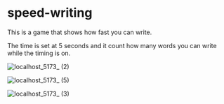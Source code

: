 # speed-writing

This is a game that shows how fast you can write.

The time is set at 5 seconds and it count how many words you can write while the timing is on.


![localhost_5173_ (2)](https://github.com/HawaJeme/speed-writing/assets/114367493/8cfb3e9d-6359-4093-af9f-b02f00f427ee)

![localhost_5173_ (5)](https://github.com/HawaJeme/speed-writing/assets/114367493/3e8ae2f1-ccfb-4807-a860-9832a7c6b938)

![localhost_5173_ (3)](https://github.com/HawaJeme/speed-writing/assets/114367493/ea9c0dfe-65d0-453f-a43a-90b7b0b78f2d)
